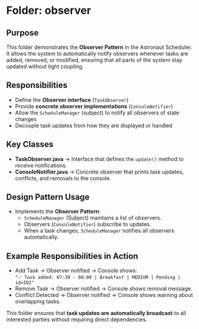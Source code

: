 # Folder: observer

## Purpose
This folder demonstrates the **Observer Pattern** in the Astronaut Scheduler.  
It allows the system to automatically notify observers whenever tasks are added, removed, or modified, ensuring that all parts of the system stay updated without tight coupling.

## Responsibilities
- Define the **Observer interface** (`TaskObserver`)  
- Provide **concrete observer implementations** (`ConsoleNotifier`)  
- Allow the `ScheduleManager` (subject) to notify all observers of state changes  
- Decouple task updates from how they are displayed or handled  

## Key Classes
- **TaskObserver.java** → Interface that defines the `update()` method to receive notifications.  
- **ConsoleNotifier.java** → Concrete observer that prints task updates, conflicts, and removals to the console.  

## Design Pattern Usage
- Implements the **Observer Pattern**:  
  - `ScheduleManager` (Subject) maintains a list of observers.  
  - Observers (`ConsoleNotifier`) subscribe to updates.  
  - When a task changes, `ScheduleManager` notifies all observers automatically.  

## Example Responsibilities in Action
- Add Task → Observer notified → Console shows:  
  `"✅ Task added: 07:30 - 08:00 | Breakfast | MEDIUM | Pending | id=ID2"`  
- Remove Task → Observer notified → Console shows removal message.  
- Conflict Detected → Observer notified → Console shows warning about overlapping tasks.  

This folder ensures that **task updates are automatically broadcast** to all interested parties without requiring direct dependencies.
